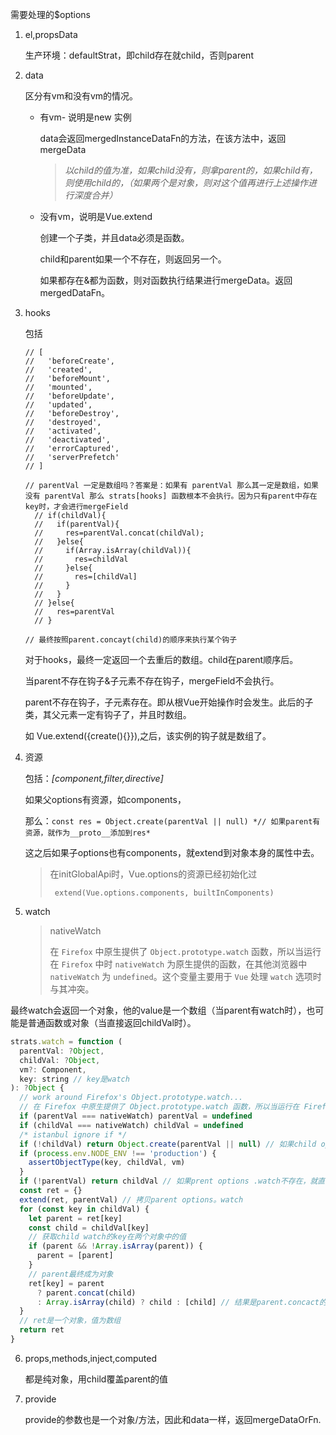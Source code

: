 需要处理的$options

1. el,propsData

   生产环境：defaultStrat，即child存在就child，否则parent

2. data

   区分有vm和没有vm的情况。

   - 有vm- 说明是new 实例

     data会返回mergedInstanceDataFn的方法，在该方法中，返回mergeData

     > *以child的值为准，如果child没有，则拿parent的，如果child有，则使用child的，（如果两个是对象，则对这个值再进行上述操作进行深度合并）*

   - 没有vm，说明是Vue.extend

     创建一个子类，并且data必须是函数。

     child和parent如果一个不存在，则返回另一个。

     如果都存在&都为函数，则对函数执行结果进行mergeData。返回mergedDataFn。

3. hooks

   包括

   ```
   // [
   //   'beforeCreate',
   //   'created',
   //   'beforeMount',
   //   'mounted',
   //   'beforeUpdate',
   //   'updated',
   //   'beforeDestroy',
   //   'destroyed',
   //   'activated',
   //   'deactivated',
   //   'errorCaptured',
   //   'serverPrefetch'
   // ]
   ```

   ```
   // parentVal 一定是数组吗？答案是：如果有 parentVal 那么其一定是数组，如果没有 parentVal 那么 strats[hooks] 函数根本不会执行。因为只有parent中存在key时，才会进行mergeField
     // if(childVal){
     //   if(parentVal){
     //     res=parentVal.concat(childVal);
     //   }else{
     //     if(Array.isArray(childVal)){
     //       res=childVal
     //     }else{
     //       res=[childVal]
     //     }
     //   }
     // }else{
     //   res=parentVal
     // }
   
   // 最终按照parent.concayt(child)的顺序来执行某个钩子
   ```

   对于hooks，最终一定返回一个去重后的数组。child在parent顺序后。

   当parent不存在钩子&子元素不存在钩子，mergeField不会执行。

   parent不存在钩子，子元素存在。即从根Vue开始操作时会发生。此后的子类，其父元素一定有钩子了，并且时数组。

   如 Vue.extend({create(){}}),之后，该实例的钩子就是数组了。

4. 资源

   包括：*[component,filter,directive]*

   如果父options有资源，如components，

   那么：`const res = Object.create(parentVal || null) *// 如果parent有资源，就作为__proto__添加到res*`

   这之后如果子options也有components，就extend到对象本身的属性中去。

   > 在initGlobalApi时，Vue.options的资源已经初始化过
   >
   > ```
   >  extend(Vue.options.components, builtInComponents)
   > ```
   >
   > 

5. watch

   >  nativeWatch
   >
   > 在 `Firefox` 中原生提供了 `Object.prototype.watch` 函数，所以当运行在 `Firefox` 中时 `nativeWatch` 为原生提供的函数，在其他浏览器中 `nativeWatch` 为 `undefined`。这个变量主要用于 `Vue` 处理 `watch` 选项时与其冲突。 

 最终watch会返回一个对象，他的value是一个数组（当parent有watch时），也可能是普通函数或对象（当直接返回childVal时）。

```js
strats.watch = function (
  parentVal: ?Object,
  childVal: ?Object,
  vm?: Component,
  key: string // key是watch
): ?Object {
  // work around Firefox's Object.prototype.watch...
  // 在 Firefox 中原生提供了 Object.prototype.watch 函数，所以当运行在 Firefox 中时 nativeWatch 为原生提供的函数，在其他浏览器中 nativeWatch 为 undefined。这个变量主要用于 Vue 处理 watch 选项时与其冲突。
  if (parentVal === nativeWatch) parentVal = undefined
  if (childVal === nativeWatch) childVal = undefined
  /* istanbul ignore if */
  if (!childVal) return Object.create(parentVal || null) // 如果child options.watch不存在，那么用parentoptions.watch作为原型创建对象并且直接返回
  if (process.env.NODE_ENV !== 'production') {
    assertObjectType(key, childVal, vm)
  }
  if (!parentVal) return childVal // 如果prent options .watch不存在，就直接返回child的watch
  const ret = {}
  extend(ret, parentVal) // 拷贝parent options。watch
  for (const key in childVal) {
    let parent = ret[key]
    const child = childVal[key]
    // 获取child watch的key在两个对象中的值
    if (parent && !Array.isArray(parent)) {
      parent = [parent]
    }
    // parent最终成为对象
    ret[key] = parent
      ? parent.concat(child)
      : Array.isArray(child) ? child : [child] // 结果是parent.concact的数组
  }
  // ret是一个对象，值为数组
  return ret
}
```

6. props,methods,inject,computed 

   都是纯对象，用child覆盖parent的值

7. provide 

   provide的参数也是一个对象/方法，因此和data一样，返回mergeDataOrFn.

   

